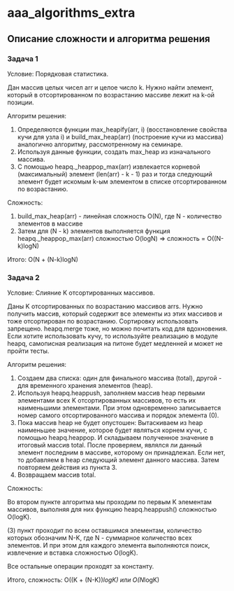 # aaa_algorithms_extra

## Описание сложности и алгоритма решения

### Задача 1
Условие: Порядковая статистика.

Дан массив целых чисел arr и целое число k. 
Нужно найти элемент, который в отсортированном по возрастанию массиве лежит на k-ой позиции.

Алгоритм решения: 
1) Определяются функции max_heapify(arr, i) (восстановление свойства кучи для узла i) и build_max_heap(arr) (построение
кучи из массива) аналогично алгоритму, рассмотренному на семинаре. 
2) Используя данные функции, создать max_heap из изначального массива. 
3) С помощью heapq._heappop_max(arr) извлекается корневой (максимальный) элемент (len(arr) - k - 1) раз и тогда следующий
элемент будет искомым k-ым элементом в списке отсортированном по возрастанию.

Сложность:
1) build_max_heap(arr) - линейная сложность O(N), где N - количество элементов в массиве
2) Затем для (N - k) элементов выполняется функция heapq._heappop_max(arr) сложностью O(logN) => сложность = O((N-k)logN)

Итого: O(N + (N-k)logN)

### Задача 2
Условие: Слияние K отсортированных массивов.

Даны K отсортированных по возрастанию массивов arrs. 
Нужно получить массив, который содержит все элементы из этих массивов и тоже отсортирован по возрастанию. 
Сортировку использовать запрещено. heapq.merge тоже, но можно почитать код для вдохновения. 
Если хотите использовать кучу, то используйте реализацию в модуле heapq, 
самописная реализация на питоне будет медленней и может не пройти тесты.

Алгоритм решения: 
1) Создаем два списка: один для финального массива (total), другой - для временного хранения элементов (heap).
2) Используя heapq.heappush, заполняем массив heap первыми элементами всех K отсортированных массивов, 
то есть их наименьшими элементами. При этом одновременно записывается номер самого отсортированного массива 
и порядок элемента (0).
3) Пока массив heap не будет опустошен: 
Вытаскиваем из heap наименьшее значение, которое будет являться корнем кучи, с помощью heapq.heappop.
И складываем полученное значение в итоговый массив total.
После проверяем, являлся ли данный элемент последним в массиве, которому он принадлежал.
Если нет, то добавляем в heap следующий элемент данного массива.
Затем повторяем действия из пункта 3.
4) Возвращаем массив total.

Сложность:

Во втором пункте алгоритма мы проходим по первым K элементам массивов, выполняя для них функцию heapq.heappush() 
сложностью O(logK).

(3) пункт проходит по всем оставшимся элементам, количество которых обозначим N-K, 
где N - суммарное количество всех элементов. 
И при этом для каждого элемента выполняются поиск, извлечение и вставка сложностью O(logK).

Все остальные операции проходят за константу.

Итого, сложность: O((K + (N-K))*logK) или O(N*logK)
